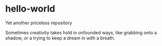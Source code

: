 # hello-world
Yet another priceless repository

Sometimes creativity takes hold in onfounded ways, like grabbing onto a shadow, or a trying to keep a dream in with a breath.
